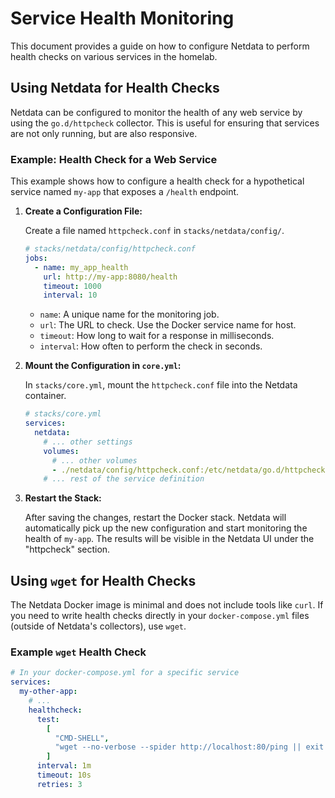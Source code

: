 # Service Health Monitoring

This document provides a guide on how to configure Netdata to perform health checks on various services in the homelab.

## Using Netdata for Health Checks

Netdata can be configured to monitor the health of any web service by using the `go.d/httpcheck` collector. This is useful for ensuring that services are not only running, but are also responsive.

### Example: Health Check for a Web Service

This example shows how to configure a health check for a hypothetical service named `my-app` that exposes a `/health` endpoint.

1.  **Create a Configuration File:**

    Create a file named `httpcheck.conf` in `stacks/netdata/config/`.

    ```yaml
    # stacks/netdata/config/httpcheck.conf
    jobs:
      - name: my_app_health
        url: http://my-app:8080/health
        timeout: 1000
        interval: 10
    ```

    - `name`: A unique name for the monitoring job.
    - `url`: The URL to check. Use the Docker service name for host.
    - `timeout`: How long to wait for a response in milliseconds.
    - `interval`: How often to perform the check in seconds.

2.  **Mount the Configuration in `core.yml`:**

    In `stacks/core.yml`, mount the `httpcheck.conf` file into the Netdata container.

    ```yaml
    # stacks/core.yml
    services:
      netdata:
        # ... other settings
        volumes:
          # ... other volumes
          - ./netdata/config/httpcheck.conf:/etc/netdata/go.d/httpcheck.conf:ro
        # ... rest of the service definition
    ```

3.  **Restart the Stack:**

    After saving the changes, restart the Docker stack. Netdata will automatically pick up the new configuration and start monitoring the health of `my-app`. The results will be visible in the Netdata UI under the "httpcheck" section.

## Using `wget` for Health Checks

The Netdata Docker image is minimal and does not include tools like `curl`. If you need to write health checks directly in your `docker-compose.yml` files (outside of Netdata's collectors), use `wget`.

### Example `wget` Health Check

```yaml
# In your docker-compose.yml for a specific service
services:
  my-other-app:
    # ...
    healthcheck:
      test:
        [
          "CMD-SHELL",
          "wget --no-verbose --spider http://localhost:80/ping || exit 1",
        ]
      interval: 1m
      timeout: 10s
      retries: 3
```
